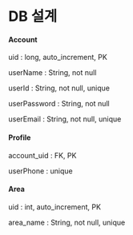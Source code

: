# DB 설계

#### Account

uid : long, auto_increment, PK

userName : String, not null

userId : String, not null, unique

userPassword : String, not null

userEmail : String, not null, unique



#### Profile

account_uid : FK, PK

userPhone : unique



#### Area

uid : int, auto_increment, PK

area_name : String, not null, unique




